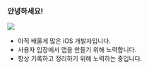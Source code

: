 ### 안녕하세요! 

  <a href="https://www.notion.so/Kang-Chang-Hyeok-96591ce4160447e69c48669b884a7e30"><img src="https://img.shields.io/badge/Portfolio-ffffff?style=flat-square&logo=Notion&logoColor=000000"/></a>
  
- 아직 배울게 많은 iOS 개발자입니다.
- 사용자 입장에서 앱을 만들기 위해 노력합니다.
- 항상 기록하고 정리하기 위해 노력하는 중입니다.

